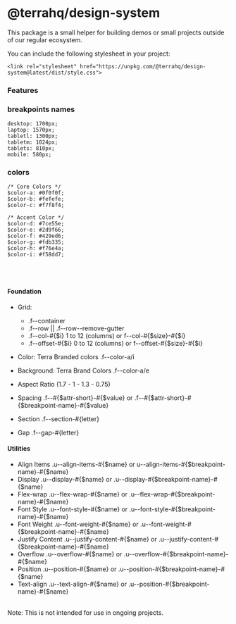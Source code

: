 # @terrahq/design-system

This package is a small helper for building demos or small projects outside of our regular ecosystem.

You can include the following stylesheet in your project:

```
<link rel="stylesheet" href="https://unpkg.com/@terrahq/design-system@latest/dist/style.css">

```

### Features

### breakpoints names
```
desktop: 1700px;
laptop: 1570px;
tabletl: 1300px;
tabletm: 1024px;
tablets: 810px;
mobile: 580px;
```

### colors

```
/* Core Colors */
$color-a: #0f0f0f;
$color-b: #fefefe;
$color-c: #f7f8f4;

/* Accent Color */
$color-d: #7ce55e;
$color-e: #2d9f66;
$color-f: #429ed6;
$color-g: #fdb335;
$color-h: #f76e4a;
$color-i: #f58dd7;
```
<br><br>

#### Foundation
- Grid: 
    - .f--container
    - .f--row || .f--row--remove-gutter
    - .f--col-#{$i} 1 to 12 (columns) or f--col-#{$size}-#{$i}
    - .f--offset-#{$i} 0 to 12 (columns) or f--offset-#{$size}-#{$i}

- Color: Terra Branded colors .f--color-a/i
- Background: Terra Brand Colors .f--color-a/e
- Aspect Ratio (1.7 - 1 - 1.3 - 0.75)
- Spacing .f--#{$attr-short}-#{$value} or .f--#{$attr-short}-#{$breakpoint-name}-#{$value}
- Section .f--section-#{letter}
- Gap .f--gap-#{letter}

#### Utilities

- Align Items .u--align-items-#{$name} or u--align-items-#{$breakpoint-name}-#{$name}
- Display .u--display-#{$name} or .u--display-#{$breakpoint-name}-#{$name}
- Flex-wrap .u--flex-wrap-#{$name} or .u--flex-wrap-#{$breakpoint-name}-#{$name}
- Font Style .u--font-style-#{$name} or .u--font-style-#{$breakpoint-name}-#{$name}
- Font Weight .u--font-weight-#{$name} or .u--font-weight-#{$breakpoint-name}-#{$name}
- Justify Content .u--justify-content-#{$name} or .u--justify-content-#{$breakpoint-name}-#{$name}
- Overflow .u--overflow-#{$name} or .u--overflow-#{$breakpoint-name}-#{$name}
- Position .u--position-#{$name} or .u--position-#{$breakpoint-name}-#{$name}
- Text-align .u--text-align-#{$name} or .u--position-#{$breakpoint-name}-#{$name}

<br>
Note: This is not intended for use in ongoing projects.

